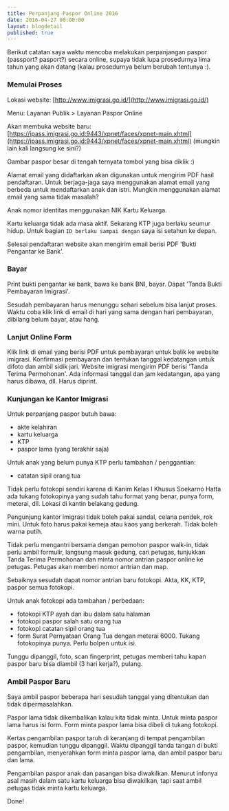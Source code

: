 ```yaml
---
title: Perpanjang Paspor Online 2016
date: 2016-04-27 00:00:00
layout: blogdetail
published: true
---
```


Berikut catatan saya waktu mencoba melakukan perpanjangan paspor (passport? pasport?) secara online, supaya tidak lupa prosedurnya lima tahun yang akan datang (kalau prosedurnya belum berubah tentunya :).

### Memulai Proses

Lokasi website: [http://www.imigrasi.go.id/](http://www.imigrasi.go.id/)

Menu: Layanan Publik > Layanan Paspor Online

Akan membuka website baru: [https://ipass.imigrasi.go.id:9443/xpnet/faces/xpnet-main.xhtml](https://ipass.imigrasi.go.id:9443/xpnet/faces/xpnet-main.xhtml) (mungkin lain kali langsung ke sini?)

Gambar paspor besar di tengah ternyata tombol yang bisa diklik :)

Alamat email yang didaftarkan akan digunakan untuk mengirim PDF hasil pendaftaran. Untuk berjaga-jaga saya menggunakan alamat email yang berbeda untuk mendaftarkan anak dan istri. Mungkin menggunakan alamat email yang sama tidak masalah?

Anak nomor identitas menggunakan NIK Kartu Keluarga.

Kartu keluarga tidak ada masa aktif. Sekarang KTP juga berlaku seumur hidup. Untuk bagian `ID berlaku sampai dengan` saya isi setahun ke depan.

Selesai pendaftaran website akan mengirim email berisi PDF 'Bukti Pengantar ke Bank'.

### Bayar

Print bukti pengantar ke bank, bawa ke bank BNI, bayar. Dapat 'Tanda Bukti Pembayaran Imigrasi'.

Sesudah pembayaran harus menunggu sehari sebelum bisa lanjut proses. Waktu coba klik link di email di hari yang sama dengan hari pembayaran, dibilang belum bayar, atau hang.

### Lanjut Online Form

Klik link di email yang berisi PDF untuk pembayaran untuk balik ke website imigrasi. Konfirmasi pembayaran dan tentukan tanggal kedatangan untuk difoto dan ambil sidik jari. Website imigrasi mengirim PDF berisi 'Tanda Terima Permohonan'. Ada informasi tanggal dan jam kedatangan, apa yang harus dibawa, dll. Harus diprint.

### Kunjungan ke Kantor Imigrasi

Untuk perpanjang paspor butuh bawa:

* akte kelahiran
* kartu keluarga
* KTP
* paspor lama (yang terakhir saja)

Untuk anak yang belum punya KTP perlu tambahan / penggantian:

* catatan sipil orang tua

Tidak perlu fotokopi sendiri karena di Kanim Kelas I Khusus Soekarno Hatta ada tukang fotokopinya yang sudah tahu format yang benar, punya form, meterai, dll. Lokasi di kantin belakang gedung.

Pengunjung kantor imigrasi tidak boleh pakai sandal, celana pendek, rok mini. Untuk foto harus pakai kemeja atau kaos yang berkerah. Tidak boleh warna putih.

Tidak perlu mengantri bersama dengan pemohon paspor walk-in, tidak perlu ambil formulir, langsung masuk gedung, cari petugas, tunjukkan Tanda Terima Permohonan dan minta nomor antrian paspor online ke petugas. Petugas akan memberi nomor antrian dan map.

Sebaiknya sesudah dapat nomor antrian baru fotokopi. Akta, KK, KTP, paspor semua fotokopi.

Untuk anak fotokopi ada tambahan / perbedaan:

* fotokopi KTP ayah dan ibu dalam satu halaman
* fotokopi paspor salah satu orang tua
* fotokopi catatan sipil orang tua
* form Surat Pernyataan Orang Tua dengan meterai 6000. Tukang fotokopinya punya. Perlu bolpen untuk isi.

Tunggu dipanggil, foto, scan fingerprint, petugas memberi tahu kapan paspor baru bisa diambil (3 hari kerja?), pulang.

### Ambil Paspor Baru

Saya ambil paspor beberapa hari sesudah tanggal yang ditentukan dan tidak dipermasalahkan.

Paspor lama tidak dikembalikan kalau kita tidak minta. Untuk minta paspor lama harus isi form. Form minta paspor lama bisa dibeli di tukang fotokopi.

Kertas pengambilan paspor taruh di keranjang di tempat pengambilan paspor, kemudian tunggu dipanggil. Waktu dipanggil tanda tangan di bukti pengambilan, menyerahkan form minta paspor lama, dan ambil paspor baru dan lama.

Pengambilan paspor anak dan pasangan bisa diwakilkan. Menurut infonya asal masih dalam satu kartu keluarga bisa diwakilkan, tapi saat ambil petugas tidak minta kartu keluarga.

Done!